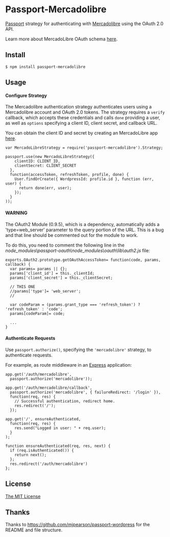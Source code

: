 # Passport-Mercadolibre

[Passport](https://github.com/jaredhanson/passport) strategy for authenticating
with [Mercadolibre](http://www.mercadolibre.com) using the OAuth 2.0 API.

Learn more about MercadoLibre OAuth schema [here](http://developers.mercadolibre.com/server-side/).

## Install

    $ npm install passport-mercadolibre

## Usage

#### Configure Strategy

The Mercadolibre authentication strategy authenticates users using a Mercadolibre
account and OAuth 2.0 tokens.  The strategy requires a `verify` callback, which
accepts these credentials and calls `done` providing a user, as well as
`options` specifying a client ID, client secret, and callback URL.

You can obtain the client ID and secret by creating an MercadoLibre app [here](http://applications.mercadolibre.com.ar/list).
    
    var MercadoLibreStrategy = require('passport-mercadolibre').Strategy;

    passport.use(new MercadoLibreStrategy({
        clientID: CLIENT_ID,
        clientSecret: CLIENT_SECRET
      },
      function(accessToken, refreshToken, profile, done) {
        User.findOrCreate({ WordpressId: profile.id }, function (err, user) {
          return done(err, user);
        });
      }
    ));

#### WARNING

The OAuth2 Module (0.9.5), which is a dependency, automatically adds a 'type=web_server' parameter to the query portion of the URL. This is a bug and that line should be commented out for the module to work. 

To do this, you need to comment the following line in the *node_modules\passport-oauth\node_modules\oauth\lib\auth2.js* file:

    exports.OAuth2.prototype.getOAuthAccessToken= function(code, params, callback) {
      var params= params || {};
      params['client_id'] = this._clientId;
      params['client_secret'] = this._clientSecret;

      // THIS ONE
      //params['type']= 'web_server';
      //

      var codeParam = (params.grant_type === 'refresh_token') ? 'refresh_token' : 'code';
      params[codeParam]= code;

      ...
    }


#### Authenticate Requests

Use `passport.authorize()`, specifying the `'mercadolibre'` strategy, to
authenticate requests.

For example, as route middleware in an [Express](http://expressjs.com/)
application:

    app.get('/auth/mercadolibre',
      passport.authorize('mercadolibre'));

    app.get('/auth/mercadolibre/callback', 
      passport.authorize('mercadolibre', { failureRedirect: '/login' }),
      function(req, res) {
        // Successful authentication, redirect home.
        res.redirect('/');
      });

    app.get('/', ensureAuthenticated, 
      function(req, res) {
        res.send("Logged in user: " + req.user);
      }
    );

    function ensureAuthenticated(req, res, next) {
      if (req.isAuthenticated()) { 
        return next(); 
      };
      res.redirect('/auth/mercadolibre')
    };

## License

[The MIT License](http://opensource.org/licenses/MIT)

## Thanks

Thanks to https://github.com/mjpearson/passport-wordpress for the README and file structure.
